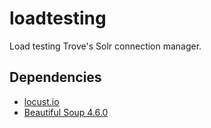 # loadtesting

Load testing Trove's Solr connection manager. 

## Dependencies
* [locust.io](https://locust.io/)
* [Beautiful Soup 4.6.0](https://www.crummy.com/software/BeautifulSoup/)